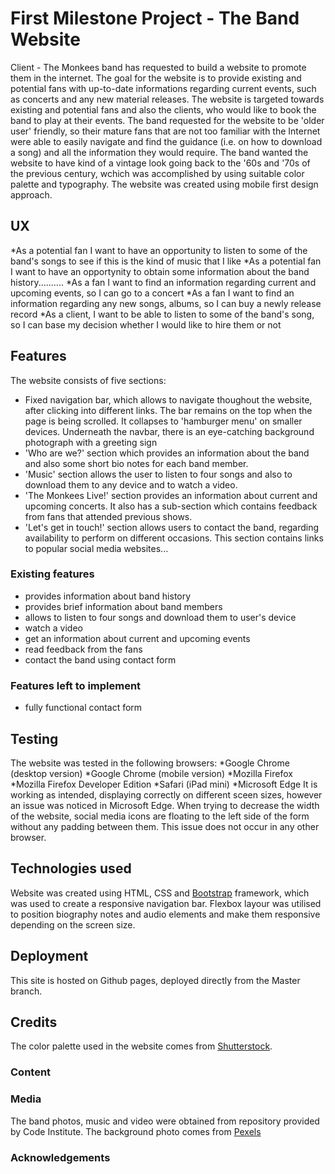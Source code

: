 # First Milestone Project - The Band Website
Client - The Monkees band has requested to build a website to promote them in the internet. The goal for the website is to provide existing and potential fans with up-to-date informations regarding current events, such as concerts and any new material releases.
The website is targeted towards existing and potential fans and also the clients, who would like to book the band to play at their events.
The band requested for the website to be 'older user' friendly, so their mature fans that are not too familiar with the Internet were able to easily navigate and find the guidance (i.e. on how to download a song) and all the information they would require. 
The band wanted the website to have kind of a vintage look going back to the '60s and '70s of the previous century, wchich was accomplished by using suitable color palette and typography.
The website was created using mobile first design approach.

## UX

*As a potential fan I want to have an opportunity to listen to some of the band's songs to see if this is the kind of music that I like
*As a potential fan I want to have an opportynity to obtain some information about the band history..........
*As a fan I want to find an information regarding current and upcoming events, so I can go to a concert
*As a fan I want to find an information regarding any new songs, albums, so I can buy a newly release record
*As a client, I want to be able to listen to some of the band's song, so I can base my decision whether I would like to hire them or not

## Features
The website consists of five sections:
* Fixed navigation bar, which allows to navigate thoughout the website, after clicking into different links. The bar remains on the top when the page is being scrolled. It collapses to 'hamburger menu' on smaller devices. Underneath the navbar, there is an 
eye-catching background photograph with a greeting sign
* 'Who are we?' section which provides an information about the band and also some short bio notes for each band member.
* 'Music' section allows the user to listen to four songs and also to download them to any device and to watch a video.
* 'The Monkees Live!' section provides an information about current and upcoming concerts. It also has a sub-section which contains feedback from fans that attended previous shows.
* 'Let's get in touch!' section allows users to contact the band, regarding availability to perform on different occasions. This section contains links to popular social media websites...
### Existing features
* provides information about band history
* provides brief information about band members
* allows to listen to four songs and download them to user's device
* watch a video
* get an information about current and upcoming events
* read feedback from the fans
* contact the band using contact form


### Features left to implement
* fully functional contact form

## Testing
The website was tested in the following browsers:
*Google Chrome (desktop version)
*Google Chrome (mobile version)
*Mozilla Firefox
*Mozilla Firefox Developer Edition
*Safari (iPad mini)
*Microsoft Edge
It is working as intended, displaying correctly on different sceen sizes, however an issue was noticed in Microsoft Edge. When trying to decrease the width of the website, social media icons are floating to the left side of the form without any padding between them.
This issue does not occur in any other browser.


## Technologies used
Website was created using HTML, CSS and [Bootstrap](https://getbootstrap.com/docs/3.3/) framework, which was used to create a responsive navigation bar. Flexbox layour was utilised to position biography notes and audio elements and make them responsive depending on the screen size.


## Deployment
This site is hosted on Github pages, deployed directly from the Master branch.

## Credits
The color palette used in the website comes from [Shutterstock](https://www.shutterstock.com/blog/25-free-retro-color-palettes).
### Content
### Media
The band photos, music and video were obtained from repository provided by Code Institute. The background photo comes from [Pexels](https://www.pexels.com/photo/close-up-photo-of-drum-set-995301/)
### Acknowledgements
